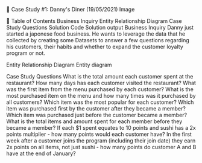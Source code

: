 🍕 Case Study #1: Danny's Diner (19/05/2021)
Image

📕 Table of Contents
Business Inquiry
Entity Relationship Diagram
Case Study Questions
Solution Code
Solution output
Business Inquiry
Danny just started a japonese food business. He wants to leverage the data that he collected by creating some Datasets to answer a few questions regarding his customers, their habits and whether to expand the customer loyalty program or not.

Entity Relationship Diagram
Entity diagram

Case Study Questions
What is the total amount each customer spent at the restaurant?
How many days has each customer visited the restaurant?
What was the first item from the menu purchased by each customer?
What is the most purchased item on the menu and how many times was it purchased by all customers?
Which item was the most popular for each customer?
Which item was purchased first by the customer after they became a member?
Which item was purchased just before the customer became a member?
What is the total items and amount spent for each member before they became a member?
If each $1 spent equates to 10 points and sushi has a 2x points multiplier - how many points would each customer have?
In the first week after a customer joins the program (including their join date) they earn 2x points on all items, not just sushi - how many points do customer A and B have at the end of January?

